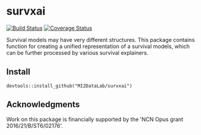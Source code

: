 # survxai

[![Build Status](https://travis-ci.org/MI2DataLab/survxai.svg?branch=master)](https://travis-ci.org/MI2DataLab/survxai)
[![Coverage Status](https://img.shields.io/codecov/c/github/MI2DataLab/survxai/master.svg)](https://codecov.io/github/MI2DataLab/survxai?branch=master)

Survival models may have very different structures. This package contains function for creating a unified representation of a survival models, which can be further processed by various survival explainers.

## Install
```
devtools::install_github("MI2DataLab/survxai")
```


## Acknowledgments
Work on this package is financially supported by the 'NCN Opus grant 2016/21/B/ST6/02176'.
